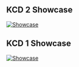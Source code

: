 ## KCD 2 Showcase

[![Showcase](https://github.com/bikeracer4487/kcd2_gear_picker/blob/main/documentation/kcd2_showcase.gif?raw=true)](https://www.nexusmods.com/kingdomcomedeliverance2/mods/831)

## KCD 1 Showcase

[![Showcase](https://github.com/bikeracer4487/kcd2_gear_picker/blob/main/documentation/kcd1_showcase.gif?raw=true)](https://www.nexusmods.com/kingdomcomedeliverance2/mods/831)